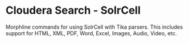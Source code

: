 # Cloudera Search - SolrCell

Morphline commands for using SolrCell with Tika parsers. This includes support for HTML, 
XML, PDF, Word, Excel, Images, Audio, Video, etc. 
